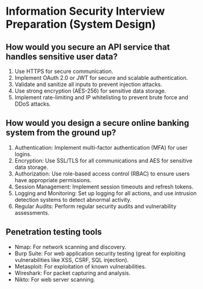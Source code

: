 # Information Security Interview Preparation (System Design)

## How would you secure an API service that handles sensitive user data?

1. Use HTTPS for secure communication.
2. Implement OAuth 2.0 or JWT for secure and scalable authentication.
3. Validate and sanitize all inputs to prevent injection attacks.
4. Use strong encryption (AES-256) for sensitive data storage.
5. Implement rate-limiting and IP whitelisting to prevent brute force and DDoS attacks.

## How would you design a secure online banking system from the ground up?

1. Authentication: Implement multi-factor authentication (MFA) for user logins.
2. Encryption: Use SSL/TLS for all communications and AES for sensitive data storage.
3. Authorization: Use role-based access control (RBAC) to ensure users have appropriate permissions.
4. Session Management: Implement session timeouts and refresh tokens.
5. Logging and Monitoring: Set up logging for all actions, and use intrusion detection systems to detect abnormal activity.
6. Regular Audits: Perform regular security audits and vulnerability assessments.

## Penetration testing tools

- Nmap: For network scanning and discovery.
- Burp Suite: For web application security testing (great for exploiting vulnerabilities like XSS, CSRF, SQL injection).
- Metasploit: For exploitation of known vulnerabilities.
- Wireshark: For packet capturing and analysis.
- Nikto: For web server scanning.
